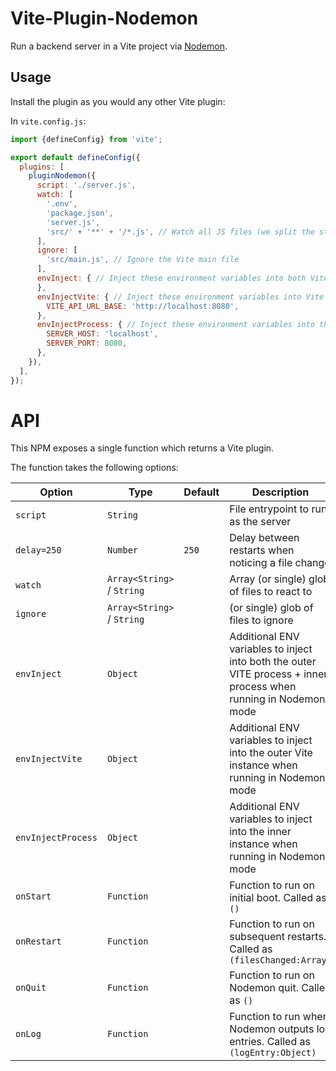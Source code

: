 Vite-Plugin-Nodemon
===================
Run a backend server in a Vite project via [Nodemon](https://github.com/remy/nodemon).


Usage
-----
Install the plugin as you would any other Vite plugin:

In `vite.config.js`:
```javascript
import {defineConfig} from 'vite';

export default defineConfig({
  plugins: [
    pluginNodemon({
      script: './server.js',
      watch: [
        '.env',
        'package.json',
        'server.js',
        'src/' + '**' + '/*.js', // Watch all JS files (we split the string up like this because those charcaters together can sometimes upset linters)
      ],
      ignore: [
        'src/main.js', // Ignore the Vite main file
      ],
      envInject: { // Inject these environment variables into both Vite + the process
      },
      envInjectVite: { // Inject these environment variables into Vite
        VITE_API_URL_BASE: 'http://localhost:8080',
      },
      envInjectProcess: { // Inject these environment variables into the process
        SERVER_HOST: 'localhost',
        SERVER_PORT: 8080,
      },
    }),
  ],
});
```


API
===
This NPM exposes a single function which returns a Vite plugin.

The function takes the following options:


| Option             | Type                       | Default | Description                                                                                                      |
|--------------------|----------------------------|---------|------------------------------------------------------------------------------------------------------------------|
| `script`           | `String`                   |         | File entrypoint to run as the server                                                                             |
| `delay=250`        | `Number`                   | `250`   | Delay between restarts when noticing a file change                                                               |
| `watch`            | `Array<String>` / `String` |         | Array (or single) glob of files to react to                                                                      |
| `ignore`           | `Array<String>` / `String` |         | (or single) glob of files to ignore                                                                              |
| `envInject`        | `Object`                   |         | Additional ENV variables to inject into both the outer VITE process + inner process when running in Nodemon mode |
| `envInjectVite`    | `Object`                   |         | Additional ENV variables to inject into the outer Vite instance when running in Nodemon mode                     |
| `envInjectProcess` | `Object`                   |         | Additional ENV variables to inject into the inner instance when running in Nodemon mode                          |
| `onStart`          | `Function`                 |         | Function to run on initial boot. Called as `()`                                                                  |
| `onRestart`        | `Function`                 |         | Function to run on subsequent restarts. Called as `(filesChanged:Array)`                                         |
| `onQuit`           | `Function`                 |         | Function to run on Nodemon quit. Called as `()`                                                                  |
| `onLog`            | `Function`                 |         | Function to run when Nodemon outputs log entries. Called as `(logEntry:Object)`                                  |

